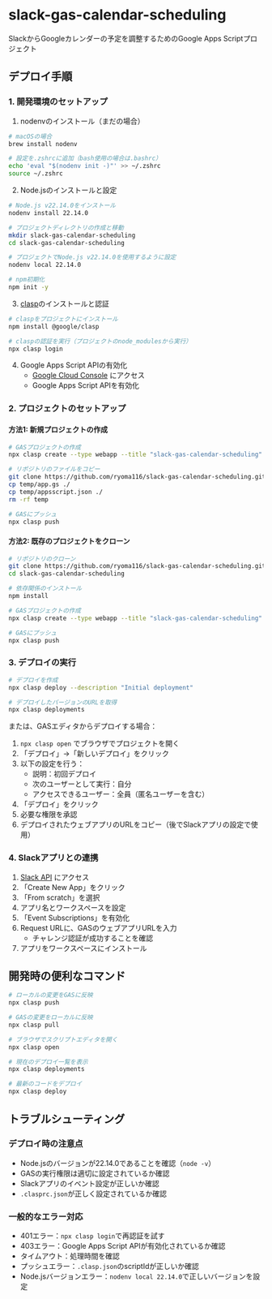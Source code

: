 # slack-gas-calendar-scheduling

SlackからGoogleカレンダーの予定を調整するためのGoogle Apps Scriptプロジェクト

## デプロイ手順

### 1. 開発環境のセットアップ

1. nodenvのインストール（まだの場合）
```bash
# macOSの場合
brew install nodenv

# 設定を.zshrcに追加（bash使用の場合は.bashrc）
echo 'eval "$(nodenv init -)"' >> ~/.zshrc
source ~/.zshrc
```

2. Node.jsのインストールと設定
```bash
# Node.js v22.14.0をインストール
nodenv install 22.14.0

# プロジェクトディレクトリの作成と移動
mkdir slack-gas-calendar-scheduling
cd slack-gas-calendar-scheduling

# プロジェクトでNode.js v22.14.0を使用するように設定
nodenv local 22.14.0

# npm初期化
npm init -y
```

3. [clasp](https://github.com/google/clasp)のインストールと認証
```bash
# claspをプロジェクトにインストール
npm install @google/clasp

# claspの認証を実行（プロジェクトのnode_modulesから実行）
npx clasp login
```

4. Google Apps Script APIの有効化
   - [Google Cloud Console](https://console.cloud.google.com/apis/library/script.googleapis.com) にアクセス
   - Google Apps Script APIを有効化

### 2. プロジェクトのセットアップ

#### 方法1: 新規プロジェクトの作成
```bash
# GASプロジェクトの作成
npx clasp create --type webapp --title "slack-gas-calendar-scheduling" --rootDir ./

# リポジトリのファイルをコピー
git clone https://github.com/ryoma116/slack-gas-calendar-scheduling.git temp
cp temp/app.gs ./
cp temp/appsscript.json ./
rm -rf temp

# GASにプッシュ
npx clasp push
```

#### 方法2: 既存のプロジェクトをクローン
```bash
# リポジトリのクローン
git clone https://github.com/ryoma116/slack-gas-calendar-scheduling.git
cd slack-gas-calendar-scheduling

# 依存関係のインストール
npm install

# GASプロジェクトの作成
npx clasp create --type webapp --title "slack-gas-calendar-scheduling"

# GASにプッシュ
npx clasp push
```

### 3. デプロイの実行

```bash
# デプロイを作成
npx clasp deploy --description "Initial deployment"

# デプロイしたバージョンのURLを取得
npx clasp deployments
```

または、GASエディタからデプロイする場合：

1. `npx clasp open` でブラウザでプロジェクトを開く
2. 「デプロイ」→「新しいデプロイ」をクリック
3. 以下の設定を行う：
   - 説明：初回デプロイ
   - 次のユーザーとして実行：自分
   - アクセスできるユーザー：全員（匿名ユーザーを含む）
4. 「デプロイ」をクリック
5. 必要な権限を承認
6. デプロイされたウェブアプリのURLをコピー（後でSlackアプリの設定で使用）

### 4. Slackアプリとの連携

1. [Slack API](https://api.slack.com/apps) にアクセス
2. 「Create New App」をクリック
3. 「From scratch」を選択
4. アプリ名とワークスペースを設定
5. 「Event Subscriptions」を有効化
6. Request URLに、GASのウェブアプリURLを入力
   - チャレンジ認証が成功することを確認
7. アプリをワークスペースにインストール

## 開発時の便利なコマンド

```bash
# ローカルの変更をGASに反映
npx clasp push

# GASの変更をローカルに反映
npx clasp pull

# ブラウザでスクリプトエディタを開く
npx clasp open

# 現在のデプロイ一覧を表示
npx clasp deployments

# 最新のコードをデプロイ
npx clasp deploy
```

## トラブルシューティング

### デプロイ時の注意点
- Node.jsのバージョンが22.14.0であることを確認（`node -v`）
- GASの実行権限は適切に設定されているか確認
- Slackアプリのイベント設定が正しいか確認
- `.clasprc.json`が正しく設定されているか確認

### 一般的なエラー対応
- 401エラー：`npx clasp login`で再認証を試す
- 403エラー：Google Apps Script APIが有効化されているか確認
- タイムアウト：処理時間を確認
- プッシュエラー：`.clasp.json`のscriptIdが正しいか確認
- Node.jsバージョンエラー：`nodenv local 22.14.0`で正しいバージョンを設定